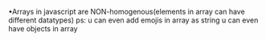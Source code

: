 •Arrays in javascript are NON-homogenous(elements in array can have different datatypes) ps: u can even add emojis in array as string
                                          u can even have objects in array
